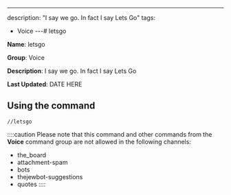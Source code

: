 ---
description: "I say we go. In fact I say Lets Go"
tags:
  - Voice
---# letsgo

**Name**: letsgo

**Group**: Voice

**Description**: I say we go. In fact I say Lets Go

**Last Updated**: DATE HERE

## Using the command

    //letsgo

::::caution Please note that this command and other commands from the **Voice** command group are not allowed in the following channels:
- the_board
- attachment-spam
- bots
- thejewbot-suggestions
- quotes
::::